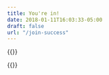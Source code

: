 ```yaml
---
title: You're in!
date: 2018-01-11T16:03:33-05:00
draft: false
url: "/join-success"
---
```


{{<success-message>}}

{{<developer-tips>}}